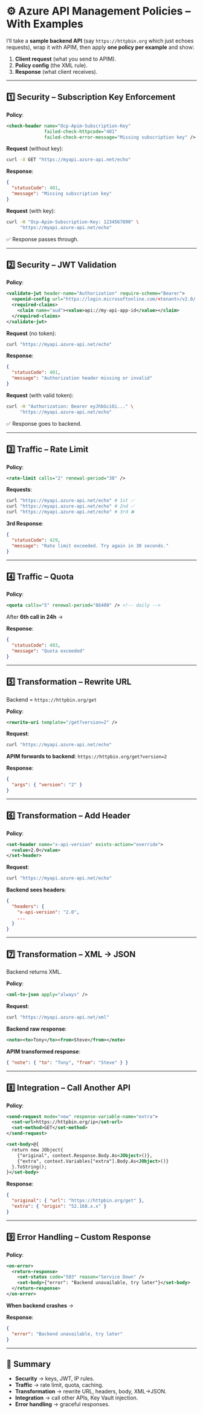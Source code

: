 # ⚙️ Azure API Management Policies – **With Examples**

I’ll take a **sample backend API** (say `https://httpbin.org` which just echoes requests), wrap it with APIM, then apply **one policy per example** and show:

1. **Client request** (what you send to APIM).
2. **Policy config** (the XML rule).
3. **Response** (what client receives).

---

## 1️⃣ Security – Subscription Key Enforcement

**Policy**:

```xml
<check-header name="Ocp-Apim-Subscription-Key"
              failed-check-httpcode="401"
              failed-check-error-message="Missing subscription key" />
```

**Request** (without key):

```bash
curl -X GET "https://myapi.azure-api.net/echo"
```

**Response**:

```json
{
  "statusCode": 401,
  "message": "Missing subscription key"
}
```

**Request** (with key):

```bash
curl -H "Ocp-Apim-Subscription-Key: 1234567890" \
     "https://myapi.azure-api.net/echo"
```

✅ Response passes through.

---

## 2️⃣ Security – JWT Validation

**Policy**:

```xml
<validate-jwt header-name="Authorization" require-scheme="Bearer">
  <openid-config url="https://login.microsoftonline.com/<tenant>/v2.0/.well-known/openid-configuration" />
  <required-claims>
    <claim name="aud"><value>api://my-api-app-id</value></claim>
  </required-claims>
</validate-jwt>
```

**Request** (no token):

```bash
curl "https://myapi.azure-api.net/echo"
```

**Response**:

```json
{
  "statusCode": 401,
  "message": "Authorization header missing or invalid"
}
```

**Request** (with valid token):

```bash
curl -H "Authorization: Bearer eyJhbGciOi..." \
     "https://myapi.azure-api.net/echo"
```

✅ Response goes to backend.

---

## 3️⃣ Traffic – Rate Limit

**Policy**:

```xml
<rate-limit calls="2" renewal-period="30" />
```

**Requests**:

```bash
curl "https://myapi.azure-api.net/echo" # 1st ✅
curl "https://myapi.azure-api.net/echo" # 2nd ✅
curl "https://myapi.azure-api.net/echo" # 3rd ❌
```

**3rd Response**:

```json
{
  "statusCode": 429,
  "message": "Rate limit exceeded. Try again in 30 seconds."
}
```

---

## 4️⃣ Traffic – Quota

**Policy**:

```xml
<quota calls="5" renewal-period="86400" /> <!-- daily -->
```

After **6th call in 24h** →

**Response**:

```json
{
  "statusCode": 403,
  "message": "Quota exceeded"
}
```

---

## 5️⃣ Transformation – Rewrite URL

Backend = `https://httpbin.org/get`

**Policy**:

```xml
<rewrite-uri template="/get?version=2" />
```

**Request**:

```bash
curl "https://myapi.azure-api.net/echo"
```

**APIM forwards to backend**:
`https://httpbin.org/get?version=2`

**Response**:

```json
{
  "args": { "version": "2" }
}
```

---

## 6️⃣ Transformation – Add Header

**Policy**:

```xml
<set-header name="x-api-version" exists-action="override">
  <value>2.0</value>
</set-header>
```

**Request**:

```bash
curl "https://myapi.azure-api.net/echo"
```

**Backend sees headers**:

```json
{
  "headers": {
    "x-api-version": "2.0",
    ...
  }
}
```

---

## 7️⃣ Transformation – XML → JSON

Backend returns XML.

**Policy**:

```xml
<xml-to-json apply="always" />
```

**Request**:

```bash
curl "https://myapi.azure-api.net/xml"
```

**Backend raw response**:

```xml
<note><to>Tony</to><from>Steve</from></note>
```

**APIM transformed response**:

```json
{ "note": { "to": "Tony", "from": "Steve" } }
```

---

## 8️⃣ Integration – Call Another API

**Policy**:

```xml
<send-request mode="new" response-variable-name="extra">
  <set-url>https://httpbin.org/ip</set-url>
  <set-method>GET</set-method>
</send-request>

<set-body>@{
  return new JObject{
    {"original", context.Response.Body.As<JObject>()},
    {"extra", context.Variables["extra"].Body.As<JObject>()}
  }.ToString();
}</set-body>
```

**Response**:

```json
{
  "original": { "url": "https://httpbin.org/get" },
  "extra": { "origin": "52.168.x.x" }
}
```

---

## 9️⃣ Error Handling – Custom Response

**Policy**:

```xml
<on-error>
  <return-response>
    <set-status code="503" reason="Service Down" />
    <set-body>{"error": "Backend unavailable, try later"}</set-body>
  </return-response>
</on-error>
```

**When backend crashes** →

**Response**:

```json
{
  "error": "Backend unavailable, try later"
}
```

---

## 🧾 Summary

- **Security** → keys, JWT, IP rules.
- **Traffic** → rate limit, quota, caching.
- **Transformation** → rewrite URL, headers, body, XML→JSON.
- **Integration** → call other APIs, Key Vault injection.
- **Error handling** → graceful responses.
